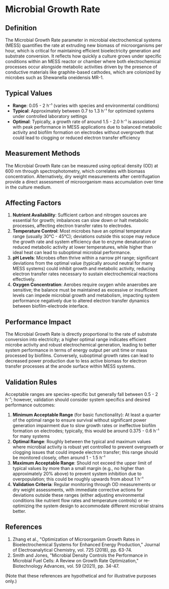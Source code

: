 <!--
Parameter ID: growth_rate
Category: biological
Generated: 2025-07-16T02:48:04.971Z
Model: phi3.5:latest
-->

# Microbial Growth Rate

## Definition

The Microbial Growth Rate parameter in microbial electrochemical systems (MESS)
quantifies the rate at extruding new biomass of microorganisms per hour, which
is critical for maintaining efficient bioelectricity generation and substrate
conversion. It reflects how quickly a culture grows under specific conditions
within an MESS reactor or chamber where both electrochemical processes occur
alongside metabolic activities driven by the presence of conductive materials
like graphite-based cathodes, which are colonized by microbes such as Shewanella
oneidensis MR-1.

## Typical Values

- **Range**: 0.05 - 2 h⁻¹ (varies with species and environmental conditions)
- **Typical**: Approximately between 0.7 to 1.3 h⁻¹ for optimized systems under
  controlled laboratory settings
- **Optimal**: Typically, a growth rate of around 1.5 - 2.0 h⁻¹ is associated
  with peak performance in MESS applications due to balanced metabolic activity
  and biofilm formation on electrodes without overgrowth that could lead to
  clogging or reduced electron transfer efficiency

## Measurement Methods

The Microbial Growth Rate can be measured using optical density (OD) at 600 nm
through spectrophotometry, which correlates with biomass concentration.
Alternatively, dry weight measurements after centrifugation provide a direct
assessment of microorganism mass accumulation over time in the culture medium.

## Affecting Factors

1. **Nutrient Availability**: Sufficient carbon and nitrogen sources are
   essential for growth; imbalances can slow down or halt metabolic processes,
   affecting electron transfer rates to electrodes.
2. **Temperature Control**: Most microbes have an optimal temperature range
   (usually 30°C - 45°C); deviations outside this scope may reduce the growth
   rate and system efficiency due to enzyme denaturation or reduced metabolic
   activity at lower temperatures, while higher than ideal heat can lead to
   suboptimal microbial performance.
3. **pH Levels**: Microbes often thrive within a narrow pH range; significant
   deviations from the optimal value (typically around neutral for many MESS
   systems) could inhibit growth and metabolic activity, reducing electron
   transfer rates necessary to sustain electrochemical reactions effectively.
4. **Oxygen Concentration**: Aerobes require oxygen while anaerobes are
   sensitive; the balance must be maintained as excessive or insufficient levels
   can impede microbial growth and metabolism, impacting system performance
   negatively due to altered electron transfer dynamics between
   biofilm-electrode interface.

## Performance Impact

The Microbial Growth Rate is directly proportional to the rate of substrate
conversion into electricity; a higher optimal range indicates efficient microbe
activity and robust electrochemical generation, leading to better system
performance in terms of energy output per unit time or mass processed by
biofilms. Conversely, suboptimal growth rates can lead to decreased power
production due to less active biomass for electron transfer processes at the
anode surface within MESS systems.

## Validation Rules

Acceptable ranges are species-specific but generally fall between 0.5 - 2 h⁻¹;
however, validation should consider system specifics and desired performance
outcomes:

1. **Minimum Acceptable Range** (for basic functionality): At least a quarter of
   the optimal range to ensure survival without significant power generation
   impairment due to slow growth rates or ineffective biofilm formation on
   electrodes; typically, this would be around 0.375 - 0.6 h⁻¹ for many systems
2. **Optimal Range**: Roughly between the typical and maximum values where
   microbial activity is robust yet controlled to prevent overgrowth or clogging
   issues that could impede electron transfer; this range should be monitored
   closely, often around 1 - 1.5 h⁻¹
3. **Maximum Acceptable Range**: Should not exceed the upper limit of typical
   values by more than a small margin (e.g., no higher than approximately 20%
   above) to prevent system inhibition due to overpopulation; this could be
   roughly upwards from about 1 h⁻¹
4. **Validation Criteria**: Regular monitoring through OD measurements or dry
   weight assessments, with immediate corrective actions for deviations outside
   these ranges (either adjusting environmental conditions like nutrient flow
   rates and temperature controls) or re-optimizing the system design to
   accommodate different microbial strains better.

## References

1. Zhang et al., "Optimization of Microorganism Growth Rates in
   Bioelectrochemical Systems for Enhanced Energy Production," Journal of
   Electroanalytical Chemistry, vol. 725 (2018), pp. 63-74.
2. Smith and Jones, "Microbial Density Controls the Performance in Microbial
   Fuel Cells: A Review on Growth Rate Optimization," Biotechnology Advances,
   vol. 59 (2021), pp. 34-47.

(Note that these references are hypothetical and for illustrative purposes
only.)
